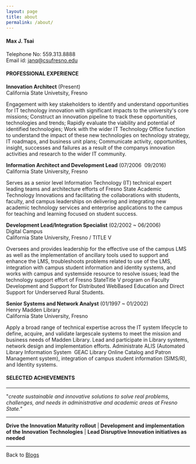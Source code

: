 ```yaml
---
layout: page
title: about
permalink: /about/
---
```


#### Max J. Tsai 
Telephone No: 559.313.8888  
Email id: [janq@csufresno.edu](janq@csufresno.edu) 

#### PROFESSIONAL EXPERIENCE

**Innovation Architect** (Present)  
California State Univetsity, Fresno

Engagement with key stakeholders to identify and understand opportunities for IT technology innovation with significant impacts to the university's core missions; Construct an innovation pipeline to track these opportunities, technologies and trends; Rapidly evaluate the viability and potential of identified technologies; Work with the wider IT Technology Office function to understand the impact of these new technologies on technology strategy, IT roadmaps, and business unit plans; Communicate activity, opportunities, insight, successes and failures as a result of the companys innovation activities and research to the wider IT community.
  
**Information Architect and Development Lead** (07/2006 ­ 09/2016)  
California State University, Fresno  

Serves as a senior level Information Technology (IT) technical expert leading teams and architecture efforts of Fresno State Academic Technology Innovations and facilitating the collaborations with students, faculty, and campus leaderships on delivering and integrating new academic technology services and enterprise applications to the campus for teaching and learning focused on student success.
 
**Development Lead/Integration Specialist** (02/2002 ~ 06/2006)  
Digital Campus  
California State University, Fresno / TITLE V   

Oversees and provides leadership for the effective use of the campus LMS as well as the implementation of ancillary tools used to support and enhance the LMS, troubleshoots problems related to use of the LMS, integration with campus student information and identity systems, and works with campus and system­side resource to resolve issues; lead the technology support effort of Fresno State­Title V program on Faculty Development and Support for Distributed Web­Based Education and Direct Support for Underserved Rural Students.

**Senior Systems and Network Analyst** (01/1997 ~ 01/2002)  
Henry Madden Library  
California State University, Fresno  

Apply a broad range of technical expertise across the IT system lifecycle to define, acquire, and validate large­scale systems to meet the mission and business needs of Madden Library. Lead and participate in Library systems, network design and implementation efforts. Administrate ALIS (Automated Library Information System ­ GEAC Library Online Catalog and Patron Management system), integration of campus student information (SIMS/R), and Identity systems.


#### SELECTED ACHIEVEMENTS  



---  

"_create sustainable and innovative solutions to solve real problems, challenges, and needs in administrative and academic areas at Fresno State._" 

---


**Drive the Innovation Maturity rollout** | **Development and implementation of the Innovation Technologies** | **Lead Disruptive Innovation initiatives as needed**

---  

Back to [Blogs](http://github.maxtsai.com/)